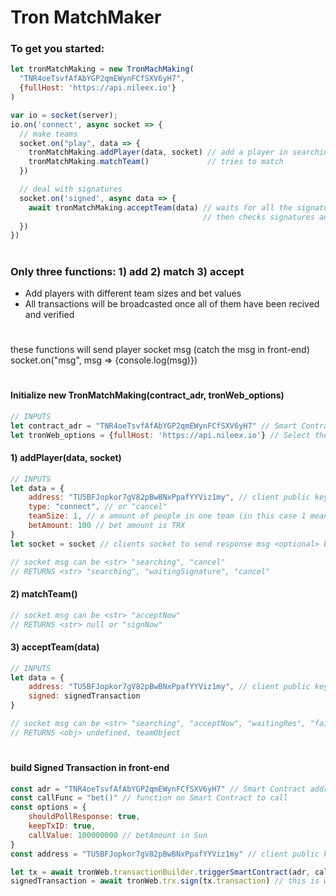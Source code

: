 # Tron MatchMaker

### To get you started:

```javascript
let tronMatchMaking = new TronMachMaking(
  "TNR4oeTsvfAfAbYGP2qmEWynFCfSXV6yH7",
  {fullHost: 'https://api.nileex.io'}
)

var io = socket(server);
io.on('connect', async socket => {
  // make teams
  socket.on("play", data => {
    tronMatchMaking.addPlayer(data, socket) // add a player in searching list
    tronMatchMaking.matchTeam()             // tries to match
  })

  // deal with signatures
  socket.on('signed', async data => {
    await tronMatchMaking.acceptTeam(data) // waits for all the signatures (max 50sec from team creation)
                                           // then checks signatures and broadcasts then to Tron blockchain
  })
})
```

#
#
### Only three functions: 1) add 2) match 3) accept
 - Add players with different team sizes and bet values
 - All transactions will be broadcasted once all of them have been recived and verified
#
these functions will send player socket msg (catch the msg in front-end)
socket.on("msg", msg => {console.log(msg)})
#
#

#### Initialize new TronMatchMaking(contract_adr, tronWeb_options)
```javascript
// INPUTS
let contract_adr = "TNR4oeTsvfAfAbYGP2qmEWynFCfSXV6yH7" // Smart Contract Hash (Address)
let tronWeb_options = {fullHost: 'https://api.nileex.io'} // Select the network (other tronWeb options)
```

#### 1) addPlayer(data, socket)
```javascript
// INPUTS
let data = {
    address: "TU5BFJopkor7gV82pBwBNxPpafYYViz1my", // client public key
    type: "connect", // or "cancel"
    teamSize: 1, // x amount of people in one team (in this case 1 means there is 1 player in Each team)
    betAmount: 100 // bet amount is TRX
}
let socket = socket // clients socket to send response msg <optional> but recommended

// socket msg can be <str> "searching", "cancel"
// RETURNS <str> "searching", "waitingSignature", "cancel"
```

#### 2) matchTeam()
```javascript
// socket msg can be <str> "acceptNow"
// RETURNS <str> null or "signNow"
```

#### 3) acceptTeam(data)
```javascript
// INPUTS
let data = {
    address: "TU5BFJopkor7gV82pBwBNxPpafYYViz1my", // client public key
    signed: signedTransaction
}

// socket msg can be <str> "searching", "acceptNow", "waitingRes", "failed", "complete"
// RETURNS <obj> undefined, teamObject
```

#
#
#
#### build Signed Transaction in front-end
```javascript
const adr = "TNR4oeTsvfAfAbYGP2qmEWynFCfSXV6yH7" // Smart Contract address
const callFunc = "bet()" // function on Smart Contract to call
const options = {
    shouldPollResponse: true,
    keepTxID: true,
    callValue: 100000000 // betAmount in Sun
}
const address = "TU5BFJopkor7gV82pBwBNxPpafYYViz1my" // client public key

let tx = await tronWeb.transactionBuilder.triggerSmartContract(adr, callFunc, options, [], address)
signedTransaction = await tronWeb.trx.sign(tx.transaction) // this is what you need to send to back-end
```
